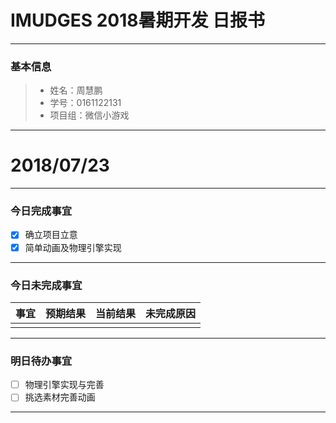 # IMUDGES 2018暑期开发 日报书
-------


### 基本信息
> * 姓名：周慧鹏
> * 学号：0161122131
> * 项目组：微信小游戏

-------


# 2018/07/23

-------

### 今日完成事宜
- [x]  确立项目立意
- [x]  简单动画及物理引擎实现

-----
### 今日未完成事宜


| 事宜     |预期结果| 当前结果  | 未完成原因   | 
| --------   | -----:  | -----:  | :----:  |
|    |   |   |   |


------
### 明日待办事宜
- [ ] 物理引擎实现与完善
- [ ] 挑选素材完善动画
-------
